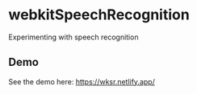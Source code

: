 # webkitSpeechRecognition
Experimenting with speech recognition

## Demo
See the demo here: https://wksr.netlify.app/
